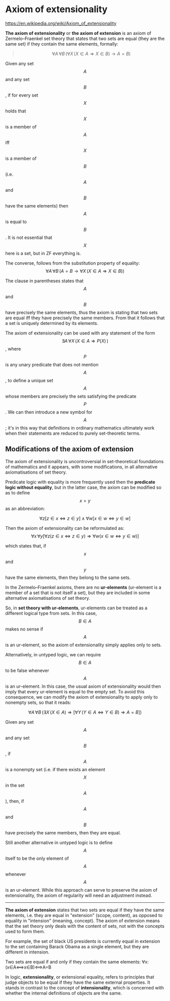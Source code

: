 # Axiom of extensionality

https://en.wikipedia.org/wiki/Axiom_of_extensionality


**The axiom of extensionality** or **the axiom of extension** is an axiom of Zermelo–Fraenkel set theory that states that two sets are equal (they are the same set) if they contain the same elements, formally:

> $$\forall A\,\forall B\,(\forall X\,(X\in A\Rightarrow X\in B)\to A=B)$$

Given any set $$A$$ and any set $$B$$, if for every set $$X$$ holds that $$X$$ is a member of $$A$$ iff $$X$$ is a member of $$B$$ (i.e. $$A$$ and $$B$$ have the same elements) then $$A$$ is equal to $$B$$. It is not essential that $$X$$ here is a set, but in ZF everything is.

The converse, follows from the substitution property of equality:
$$\forall A\,\forall B\,(A=B\to \forall X\,(X\in A\Rightarrow X\in B))$$



The clause in parentheses states that $$A$$ and $$B$$ have precisely the same elements, thus the axiom is stating that two sets are equal iff they have precisely the same members. From that it follows that a set is uniquely determined by its elements.


The axiom of extensionality can be used with any statement of the form $$\exists A\,\forall X\,(X\in A\Rightarrow P(X)\,)$$, where $$P$$ is any unary predicate that does not mention $$A$$, to define a unique set $$A$$ whose members are precisely the sets satisfying the predicate $$P$$. We can then introduce a new symbol for $$A$$; it's in this way that definitions in ordinary mathematics ultimately work when their statements are reduced to purely set-theoretic terms.


## Modifications of the axiom of extension
The axiom of extensionality is uncontroversial in set-theoretical foundations of mathematics and it appears, with some modifications, in all alternative axiomatisations of set theory.

Predicate logic with equality is more frequently used then the **predicate logic without equality**, but in the latter case, the axiom can be modified so as to define $$x=y$$ as an abbreviation:

$$
\forall z[z\in x\Leftrightarrow z\in y]
\land 
\forall w[x\in w\Leftrightarrow y\in w]
$$

Then the axiom of extensionality can be reformulated as: 
$$
\forall x\,\forall y 
[
  \forall z(z\in x\Leftrightarrow z\in y)
  \Rightarrow 
  \forall w(x\in w\Leftrightarrow y\in w)
]
$$

which states that, if $$x$$ and $$y$$ have the same elements, then they belong to the same sets.


In the Zermelo–Fraenkel axioms, there are no **ur-elements** (ur-element is a member of a set that is not itself a set), but they are included in some alternative axiomatisations of set theory.

So, in **set theory with ur-elements**, ur-elements can be treated as a different logical type from sets. In this case, $$B\in A$$ makes no sense if $$A$$ is an ur-element, so the axiom of extensionality simply applies only to sets.

Alternatively, in untyped logic, we can require $$B\in A$$ to be false whenever $$A$$ is an ur-element. In this case, the usual axiom of extensionality would then imply that every ur-element is equal to the empty set. To avoid this consequence, we can modify the axiom of extensionality to apply only to nonempty sets, so that it reads:

$$
\forall A\,\forall B\,
(
  \exists X\,(X\in A)
  \Rightarrow 
  [\forall Y\,(Y\in A\iff Y\in B)\Rightarrow A=B]
)
$$

Given any set $$A$$ and any set $$B$$, 
if $$A$$ is a nonempty set (i.e. if there exists an element $$X$$ in the set $$A$$), 
then, if $$A$$ and $$B$$ have precisely the same members, then 
they are equal.

Still another alternative in untyped logic is to define $$A$$ itself to be the only element of $$A$$ whenever $$A$$ is an ur-element. While this approach can serve to preserve the axiom of extensionality, the axiom of regularity will need an adjustment instead.


---

**The axiom of extension** states that two sets are equal if they have the same elements, i.e. they are equal in "extension" (scope, content), as opposed to equality in "intension" (meaning, concept). The axiom of extension means that the set theory only deals with the content of sets, not with the concepts used to form them.

For example, the set of black US presidents is currently equal in extension to the set containing Barack Obama as a single element, but they are different in intension.

Two sets are equal if and only if they contain the same elements:
∀x:(x∈A⟺x∈B)⟺A=B

In logic, **extensionality**, or extensional equality, refers to principles that judge objects to be equal if they have the same external properties. It stands in contrast to the concept of **intensionality**, which is concerned with whether the internal definitions of objects are the same.

